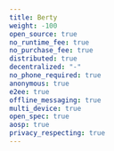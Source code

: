 ```yaml
---
title: Berty
weight: -100
open_source: true
no_runtime_fee: true
no_purchase_fee: true
distributed: true
decentralized: "-"
no_phone_required: true
anonymous: true
e2ee: true
offline_messaging: true
multi_device: true
open_spec: true
aosp: true
privacy_respecting: true
---
```



